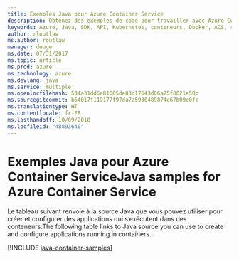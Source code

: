 ```yaml
---
title: Exemples Java pour Azure Container Service
description: Obtenez des exemples de code pour travailler avec Azure Container Service à partir de vos applications Java.
keywords: Azure, Java, SDK, API, Kubernetes, conteneurs, Docker, ACS, registre, images
author: rloutlaw
ms.author: routlaw
manager: douge
ms.date: 07/31/2017
ms.topic: article
ms.prod: azure
ms.technology: azure
ms.devlang: java
ms.service: multiple
ms.openlocfilehash: 534a31dd6e81605de03d17643d06a75f8621e50c
ms.sourcegitcommit: b64017f119177f97da7a5930489874e67b09c0fc
ms.translationtype: HT
ms.contentlocale: fr-FR
ms.lasthandoff: 10/09/2018
ms.locfileid: "48893640"
---
```

# <a name="java-samples-for-azure-container-service"></a><span data-ttu-id="00315-104">Exemples Java pour Azure Container Service</span><span class="sxs-lookup"><span data-stu-id="00315-104">Java samples for Azure Container Service</span></span>

<span data-ttu-id="00315-105">Le tableau suivant renvoie à la source Java que vous pouvez utiliser pour créer et configurer des applications qui s’exécutent dans des conteneurs.</span><span class="sxs-lookup"><span data-stu-id="00315-105">The following table links to Java source you can use to create and configure applications running in containers.</span></span>

[!INCLUDE [java-container-samples](includes/java-container-samples.md)]